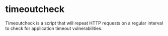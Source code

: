 # timeoutcheck
Timeoutcheck is a script that will repeat HTTP requests on a regular interval to check for application timeout vulnerabilities.
